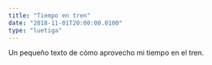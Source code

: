 ```yaml
---
title: "Tiempo en tren"
date: "2018-11-01T20:00:00.0100"
type: "luetiga"
---
```


Un pequeño texto de cómo aprovecho mi tiempo en el tren.
